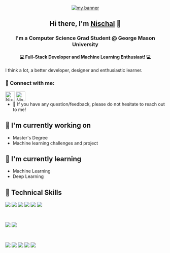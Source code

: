 <p align="center">
  <a href="https://www.yushi.dev/" target="_blank" rel="noreferrer"><img src="https://wallpapercave.com/wp/wp4354492.jpg" alt="my banner"></a>
</p>

<h2 align="center">
Hi there, I'm <a href="https://helixcry.com/" target="_blank" rel="noreferrer">Nischal</a> 👋
</h2>

<h3 align="center">
I'm a Computer Science Grad Student @ George Mason University
</h3>
<h4 align="center">
  💻 Full-Stack Developer and Machine Learning Enthusiast! 💻
</h4>

<p>
 I think a lot, a better developer, designer and enthusiastic learner.
</p>

### 🤝 Connect with me:

<a href="https://www.linkedin.com/in/nischal-newar/"><img align="left" src="https://img.icons8.com/external-justicon-lineal-color-justicon/64/000000/external-linkedin-social-media-justicon-lineal-color-justicon.png" alt="Nischal Newar | LinkedIn" width="30px"/></a>
<a href="https://nischalnewar.medium.com/"><img align="left" src="https://img.icons8.com/dusk/128/000000/medium-new.png" alt="Nischal Newar | Medium" width="30px"/></a>
</br>
- 💬 If you have any question/feedback, please do not hesitate to reach out to me!

## 🔭 I'm currently working on

- Master's Degree
- Machine learning challenges and project

## 🌱 I'm currently learning

- Machine Learning
- Deep Learning

## 💼 Technical Skills

![](https://img.shields.io/badge/Code-React-informational?style=flat&logo=react&color=61DAFB)
![](https://img.shields.io/badge/Code-Node%20JS-informational?style=flat&logo=Node.js&color=339933)
![](https://img.shields.io/badge/Code-JavaScript-informational?style=flat&logo=JavaScript&color=F7DF1E)
![](https://img.shields.io/badge/Code-Python-informational?style=flat&logo=Python&color=3776AB)
![](https://img.shields.io/badge/Code-HTML5-informational?style=flat&logo=HTML5&color=E34F26)
![](https://img.shields.io/badge/Code-PostgreSQL-informational?style=flat&logo=PostgreSQL&color=336791)

</br>

![](https://img.shields.io/badge/Style-Bootstrap-informational?style=flat&logo=Bootstrap&color=7952B3)
![](https://img.shields.io/badge/Style-CSS3-informational?style=flat&logo=CSS3&color=1572B6)

</br>

![](https://img.shields.io/badge/Tools-NPM-informational?style=flat&logo=NPM&color=CB3837)
![](https://img.shields.io/badge/Tools-Heroku-informational?style=flat&logo=Heroku&color=430098)
![](https://img.shields.io/badge/Tools-Amazon-informational?style=flat&logo=Amazon%20AWS&color=232F3E)
![](https://img.shields.io/badge/Tools-Bitbucket-informational?style=flat&logo=Bitbucket&color=0052CC)
![](https://img.shields.io/badge/Tools-GitHub-informational?style=flat&logo=GitHub&color=181717)
